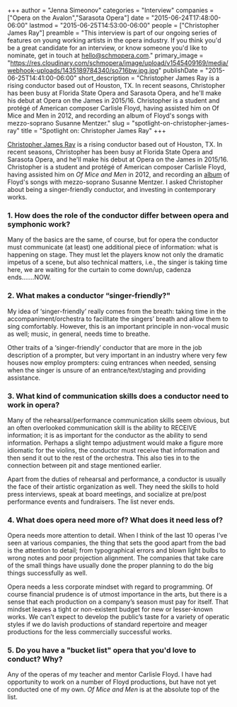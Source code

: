 +++
author = "Jenna Simeonov"
categories = "Interview"
companies = ["Opera on the Avalon","Sarasota Opera"]
date = "2015-06-24T17:48:00-06:00"
lastmod = "2015-06-25T14:53:00-06:00"
people = ["Christopher James Ray"]
preamble = "This interview is part of our ongoing series of features on young working artists in the opera industry. If you think you'd be a great candidate for an interview, or know someone you'd like to nominate, get in touch at [hello@schmopera.com](mailto:hello@schmopera.com)."
primary_image = "https://res.cloudinary.com/schmopera/image/upload/v1545409169/media/webhook-uploads/1435189784340/so716bw.jpg.jpg"
publishDate = "2015-06-25T14:41:00-06:00"
short_description = "Christopher James Ray is a rising conductor based out of Houston, TX. In recent seasons, Christopher has been busy at Florida State Opera and Sarasota Opera, and he&#039;ll make his debut at Opera on the James in 2015/16. Christopher is a student and protégé of American composer Carlisle Floyd, having assisted him on Of Mice and Men in 2012, and recording an album of Floyd&#039;s songs with mezzo-soprano Susanne Mentzer."
slug = "spotlight-on-christopher-james-ray"
title = "Spotlight on: Christopher James Ray"
+++

[Christopher James Ray](/scene/people/christopher-james-ray/) is a rising conductor based out of Houston, TX. In recent seasons, Christopher has been busy at Florida State Opera and Sarasota Opera, and he'll make his debut at Opera on the James in 2015/16. Christopher is a student and protégé of American composer Carlisle Floyd, having assisted him on *Of Mice and Men* in 2012, and recording an [album](http://www.amazon.com/C-Floyd-Letter-Susanne-Mentzer/dp/B00G4U7UNK) of Floyd's songs with mezzo-soprano Susanne Mentzer. I asked Christopher about being a singer-friendly conductor, and investing in contemporary works.

### 1. How does the role of the conductor differ between opera and symphonic work?

Many of the basics are the same, of course, but for opera the conductor must communicate (at least) one additional piece of information: what is happening on stage. They must let the players know not only the dramatic impetus of a scene, but also technical matters, i.e., the singer is taking time here, we are waiting for the curtain to come down/up, cadenza ends.......NOW.

### 2. What makes a conductor “singer-friendly?"

My idea of ‘singer-friendly’ really comes from the breath: taking time in the accompaniment/orchestra to facilitate the singers’ breath and allow them to sing comfortably. However, this is an important principle in non-vocal music as well; music, in general, needs time to breathe. 

Other traits of a ‘singer-friendly’ conductor that are more in the job description of a prompter, but very important in an industry where very few houses now employ prompters: cuing entrances when needed, sensing when the singer is unsure of an entrance/text/staging and providing assistance.

### 3. What kind of communication skills does a conductor need to work in opera?

Many of the rehearsal/performance communication skills seem obvious, but an often overlooked communication skill is the ability to RECEIVE information; it is as important for the conductor as the ability to send information. Perhaps a slight tempo adjustment would make a figure more idiomatic for the violins, the conductor must receive that information and then send it out to the rest of the orchestra. This also ties in to the connection between pit and stage mentioned earlier.

Apart from the duties of rehearsal and performance, a conductor is usually the face of their artistic organization as well. They need the skills to hold press interviews, speak at board meetings, and socialize at pre/post performance events and fundraisers. The list never ends.

### 4. What does opera need more of? What does it need less of?

Opera needs more attention to detail. When I think of the last 10 operas I’ve seen at various companies, the thing that sets the good apart from the bad is the attention to detail; from typographical errors and blown light bulbs to wrong notes and poor projection alignment. The companies that take care of the small things have usually done the proper planning to do the big things successfully as well.

Opera needs a less corporate mindset with regard to programming. Of course financial prudence is of utmost importance in the arts, but there is a sense that each production on a company’s season must pay for itself. That mindset leaves a tight or non-existent budget for new or lesser-known works. We can’t expect to develop the public’s taste for a variety of operatic styles if we do lavish productions of standard repertoire and meager productions for the less commercially successful works.

### 5. Do you have a "bucket list" opera that you'd love to conduct? Why?

Any of the operas of my teacher and mentor Carlisle Floyd. I have had opportunity to work on a number of Floyd productions, but have not yet conducted one of my own. *Of Mice and Men* is at the absolute top of the list.
